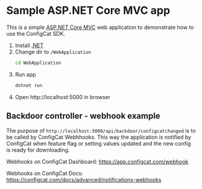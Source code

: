 # Sample ASP.NET Core MVC app

This is a simple [ASP.NET Core MVC](https://learn.microsoft.com/en-us/aspnet/core/mvc) web application to demonstrate how to use the ConfigCat SDK.

1. Install [.NET](https://dotnet.microsoft.com/download)
2. Change dir to `/WebApplication`
   ```bash
   cd WebApplication
   ```
3. Run app
    ```bash 
    dotnet run
    ```
4. Open http://localhost:5000 in browser

## Backdoor controller - webhook example
The purpose of `http://localhost:5000/api/backdoor/configcatchanged` is to be called by ConfigCat Webhhooks. This way the application is notified by ConfigCat when feature flag or setting values updated and the new config is ready for downloading.

Webhooks on ConfigCat Dashboard: https://app.configcat.com/webhook

Webhooks on ConfigCat Docs: https://configcat.com/docs/advanced/notifications-webhooks 